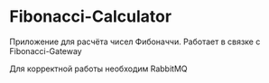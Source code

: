 # Fibonacci-Calculator
Приложение для расчёта чисел Фибоначчи.
Работает в связке с Fibonacci-Gateway

Для корректной работы необходим RabbitMQ
